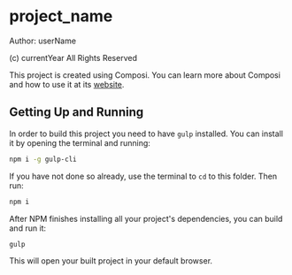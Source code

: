 project_name
========================

Author: userName 

(c) currentYear All Rights Reserved

This project is created using Composi. You can learn more about Composi and how to use it at its [website](https://github.com/composi/composi/docs/index.md).

Getting Up and Running
----------------------

In order to build this project you need to have `gulp` installed. You can install it by opening the terminal and running:

```sh
npm i -g gulp-cli
```

If you have not done so already, use the terminal to `cd` to this folder. Then run:

```sh
npm i
```

After NPM finishes installing all your project's dependencies, you can build and run it:

```sh
gulp
```

This will open your built project in your default browser. 
